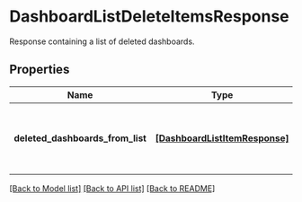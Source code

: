 # DashboardListDeleteItemsResponse

Response containing a list of deleted dashboards.
## Properties
Name | Type | Description | Notes
------------ | ------------- | ------------- | -------------
**deleted_dashboards_from_list** | [**[DashboardListItemResponse]**](DashboardListItemResponse.md) | List of dashboards deleted from the dashboard list. | [optional] 

[[Back to Model list]](README.md#documentation-for-models) [[Back to API list]](README.md#documentation-for-api-endpoints) [[Back to README]](README.md)


